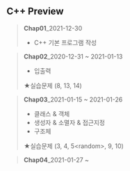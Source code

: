 ## C++ Preview

> <b>Chap01</b>_2021-12-30 
>
> + C++ 기본 프로그램 작성



> <b>Chap02</b>_2020-12-31 ~ 2021-01-13
>
> + 입출력
>
> ★실습문제 (8, 13, 14)



> <b>Chap03</b>_2021-01-15 ~ 2021-01-26
>
> + 클래스 & 객체
> + 생성자 & 소멸자 & 접근지정
> + 구조체
>
> ★실습문제 (3, 4, 5\<random>, 9, 10)



> <b>Chap04</b>_2021-01-27 ~ 